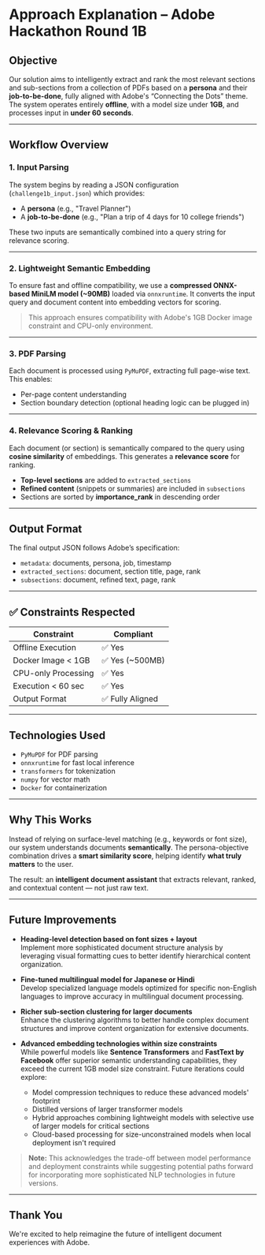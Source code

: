 # Approach Explanation – Adobe Hackathon Round 1B

## Objective

Our solution aims to intelligently extract and rank the most relevant sections and sub-sections from a collection of PDFs based on a **persona** and their **job-to-be-done**, fully aligned with Adobe's “Connecting the Dots” theme. The system operates entirely **offline**, with a model size under **1GB**, and processes input in **under 60 seconds**.

---

##  Workflow Overview

### 1. Input Parsing  
The system begins by reading a JSON configuration (`challenge1b_input.json`) which provides:
- A **persona** (e.g., "Travel Planner")
- A **job-to-be-done** (e.g., "Plan a trip of 4 days for 10 college friends")

These two inputs are semantically combined into a query string for relevance scoring.

---

### 2. Lightweight Semantic Embedding  
To ensure fast and offline compatibility, we use a **compressed ONNX-based MiniLM model (~90MB)** loaded via `onnxruntime`. It converts the input query and document content into embedding vectors for scoring.

> This approach ensures compatibility with Adobe's 1GB Docker image constraint and CPU-only environment.

---

### 3. PDF Parsing  
Each document is processed using `PyMuPDF`, extracting full page-wise text. This enables:
- Per-page content understanding
- Section boundary detection (optional heading logic can be plugged in)

---

### 4. Relevance Scoring & Ranking  
Each document (or section) is semantically compared to the query using **cosine similarity** of embeddings. This generates a **relevance score** for ranking.

- **Top-level sections** are added to `extracted_sections`
- **Refined content** (snippets or summaries) are included in `subsections`
- Sections are sorted by **importance_rank** in descending order

---

##  Output Format

The final output JSON follows Adobe’s specification:
- `metadata`: documents, persona, job, timestamp
- `extracted_sections`: document, section title, page, rank
- `subsections`: document, refined text, page, rank

---

## ✅ Constraints Respected

| Constraint            | Compliant |
|-----------------------|-----------|
| Offline Execution     | ✅ Yes    |
| Docker Image < 1GB    | ✅ Yes (~500MB) |
| CPU-only Processing   | ✅ Yes    |
| Execution < 60 sec    | ✅ Yes    |
| Output Format         | ✅ Fully Aligned |

---

##  Technologies Used

- `PyMuPDF` for PDF parsing  
- `onnxruntime` for fast local inference  
- `transformers` for tokenization  
- `numpy` for vector math  
- `Docker` for containerization  

---

##  Why This Works

Instead of relying on surface-level matching (e.g., keywords or font size), our system understands documents **semantically**. The persona-objective combination drives a **smart similarity score**, helping identify **what truly matters** to the user.

The result: an **intelligent document assistant** that extracts relevant, ranked, and contextual content — not just raw text.

---

## Future Improvements

- **Heading-level detection based on font sizes + layout**  
  Implement more sophisticated document structure analysis by leveraging visual formatting cues to better identify hierarchical content organization.

- **Fine-tuned multilingual model for Japanese or Hindi**  
  Develop specialized language models optimized for specific non-English languages to improve accuracy in multilingual document processing.

- **Richer sub-section clustering for larger documents**  
  Enhance the clustering algorithms to better handle complex document structures and improve content organization for extensive documents.

- **Advanced embedding technologies within size constraints**  
  While powerful models like **Sentence Transformers** and **FastText by Facebook** offer superior semantic understanding capabilities, they exceed the current 1GB model size constraint. Future iterations could explore:
  - Model compression techniques to reduce these advanced models' footprint
  - Distilled versions of larger transformer models
  - Hybrid approaches combining lightweight models with selective use of larger models for critical sections
  - Cloud-based processing for size-unconstrained models when local deployment isn't required

> **Note:** This acknowledges the trade-off between model performance and deployment constraints while suggesting potential paths forward for incorporating more sophisticated NLP technologies in future versions.

---

## Thank You

We're excited to help reimagine the future of intelligent document experiences with Adobe.

